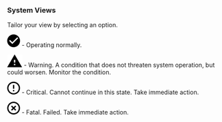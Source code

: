 ### System Views

Tailor your view by selecting an option.

![cov-icn_OK_check_circle-15px.svg](cov-icn_OK_check_circle-15px.svg) - Operating normally.

![cov-icn_warning-15px.svg](cov-icn_warning-15px.svg) - Warning. A condition that does not threaten system operation, but could worsen. Monitor the condition.

![cov-icn-critical_error_outline-15px.svg](cov-icn-critical_error_outline-15px.svg) - Critical. Cannot continue in this state. Take immediate action.

![cov-icn-fatal_highlight_off-15px.svg](cov-icn-fatal_highlight_off-15px.svg) - Fatal. Failed. Take immediate action.
